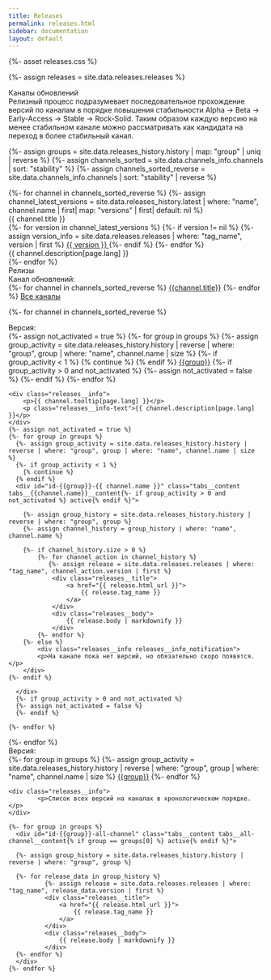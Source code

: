 ```yaml
---
title: Releases
permalink: releases.html
sidebar: documentation
layout: default
---
```


{%- asset releases.css %}

{%- assign releases = site.data.releases.releases %}

<div class="page__container page_releases">

<div class="releases__block-title">
    Каналы обновлений
</div>

<!-- Releases description -->
<div class="releases__info">
    Релизный процесс подразумевает последовательное прохождение версий по каналам в порядке повышения стабильности Alpha → Beta → Early-Access → Stable → Rock-Solid. Таким образом каждую версию на менее стабильном канале можно рассматривать как кандидата на переход в более стабильный канал.
</div>

{%- assign groups = site.data.releases_history.history | map: "group" | uniq | reverse %}
{%- assign channels_sorted = site.data.channels_info.channels | sort: "stability" %}
{%- assign channels_sorted_reverse = site.data.channels_info.channels | sort: "stability" | reverse  %}

<div class="releases__menu">
{%- for channel in channels_sorted_reverse %}
{%- assign channel_latest_versions = site.data.releases_history.latest | where: "name",  channel.name | first| map: "versions" | first| default: nil %}
    <div class="releases__menu-item">
        <div class="releases__menu-item-header">            
            <div class="releases__menu-item-title">
                {{ channel.title }}
            </div>
            <div class="releases__menu-item-versions">
            {%- for version in channel_latest_versions %}
            {%- if version != nil  %}
            {%- assign version_info = site.data.releases.releases | where: "tag_name", version | first %}
                <a href="{{ version_info.html_url }}" class="releases__btn">
                {{ version }}
                </a>
            {%- endif %}
            {%- endfor %}
            </div>
        </div>        
        <div class="releases__menu-item-description">
            {{ channel.description[page.lang] }}
        </div>
    </div>
{%- endfor %}
</div>

<div class="releases__block-title">
    Релизы
</div>

<div class="releases">

<div class="releases__block-subtitle">
    Канал обновлений:
</div>

<div class="tabs">
  {%- for channel in channels_sorted_reverse %}
  <a href="javascript:void(0)" class="tabs__btn tabs__channel__btn{% if channel == channels_sorted_reverse[0] %} active{% endif %}" onclick="openTab(event, 'tabs__channel__btn', 'tabs__channel__content', 'id-{{channel.name}}')">{{channel.title}}</a>
  {%- endfor %}
  <a href="javascript:void(0)" class="tabs__btn tabs__channel__btn" onclick="openTab(event, 'tabs__channel__btn', 'tabs__channel__content', 'id-all-channels')">Все каналы</a>
</div>

{%- for channel in channels_sorted_reverse %}
<div id="id-{{channel.name}}" class="tabs__channel__content{% if channel == channels_sorted_reverse[0] %} active{% endif %}">
    <div class="releases__block-subtitle">
        Версия:
    </div>
    <div class="tabs">
    {%- assign not_activated = true %}
    {%- for group in groups %}
      {%- assign group_activity = site.data.releases_history.history | reverse | where: "group", group | where: "name", channel.name | size %}
      {%- if group_activity < 1 %}
        {% continue %} 
      {% endif %}
      <a href="javascript:void(0)" class="tabs__btn tabs__{{channel.name}}__btn{%- if group_activity > 0 and not_activated %} active{% endif %}" 
         onclick="openTab(event, 'tabs__{{channel.name}}__btn', 'tabs__{{channel.name}}__content', 'id-{{group}}-{{ channel.name }}')">{{group}}</a>
         {%- if group_activity > 0 and not_activated %}
         {%- assign not_activated = false %}
         {%- endif %}
    {%- endfor %}
    </div>

    <div class="releases__info">
        <p>{{ channel.tooltip[page.lang] }}</p>
        <p class="releases__info-text">{{ channel.description[page.lang] }}</p>
    </div>
    {%- assign not_activated = true %}
    {%- for group in groups %}
      {%- assign group_activity = site.data.releases_history.history | reverse | where: "group", group | where: "name", channel.name | size %}
      {%- if group_activity < 1 %}
        {% continue %} 
      {% endif %}
      <div id="id-{{group}}-{{ channel.name }}" class="tabs__content tabs__{{channel.name}}__content{%- if group_activity > 0 and not_activated %} active{% endif %}">
        
        {%- assign group_history = site.data.releases_history.history | reverse | where: "group", group %}
        {%- assign channel_history = group_history | where: "name", channel.name %}
        
        {%- if channel_history.size > 0 %}
            {%- for channel_action in channel_history %}
               {%- assign release = site.data.releases.releases | where: "tag_name", channel_action.version | first %}
                <div class="releases__title">
                    <a href="{{ release.html_url }}">
                        {{ release.tag_name }}
                    </a>
                </div>
                <div class="releases__body">
                    {{ release.body | markdownify }}
                </div>
            {%- endfor %}
        {%- else %}
            <div class="releases__info releases__info_notification">
            <p>На канале пока нет версий, но обязательно скоро появятся.</p>
        </div>
    {%- endif %}

      </div>
      {%- if group_activity > 0 and not_activated %}
      {%- assign not_activated = false %}
      {%- endif %}

    {%- endfor %}
</div>
{%- endfor %}

<div id="id-all-channels" class="tabs__content tabs__channel__content">
    <div class="releases__block-subtitle">
        Версия:
    </div>
    <div class="tabs">
    {%- for group in groups %}
    {%- assign group_activity = site.data.releases_history.history | reverse | where: "group", group | where: "name", channel.name | size %}
    <a href="javascript:void(0)" class="tabs__btn tabs__all-channel__btn{% if group == groups[0] %} active{% endif %}
             {%- if group_activity < 1 %} tabs__btn__empty{% endif %}" 
             onclick="openTab(event, 'tabs__all-channel__btn', 'tabs__all-channel__content', 'id-{{group}}-all-channel')">{{group}}</a>
    {%- endfor %}
    </div>

    <div class="releases__info">
            <p>Список всех версий на каналах в хронологическом порядке.</p>
    </div>

    {%- for group in groups %}
      <div id="id-{{group}}-all-channel" class="tabs__content tabs__all-channel__content{% if group == groups[0] %} active{% endif %}">

      {%- assign group_history = site.data.releases_history.history | reverse | where: "group", group %}

      {%- for release_data in group_history %}
              {%- assign release = site.data.releases.releases | where: "tag_name", release_data.version | first %}
              <div class="releases__title">
                  <a href="{{ release.html_url }}">
                      {{ release.tag_name }}
                  </a>
              </div>
              <div class="releases__body">
                  {{ release.body | markdownify }}
              </div>
      {%- endfor %}
      </div>
    {%- endfor %}
</div>
</div>
